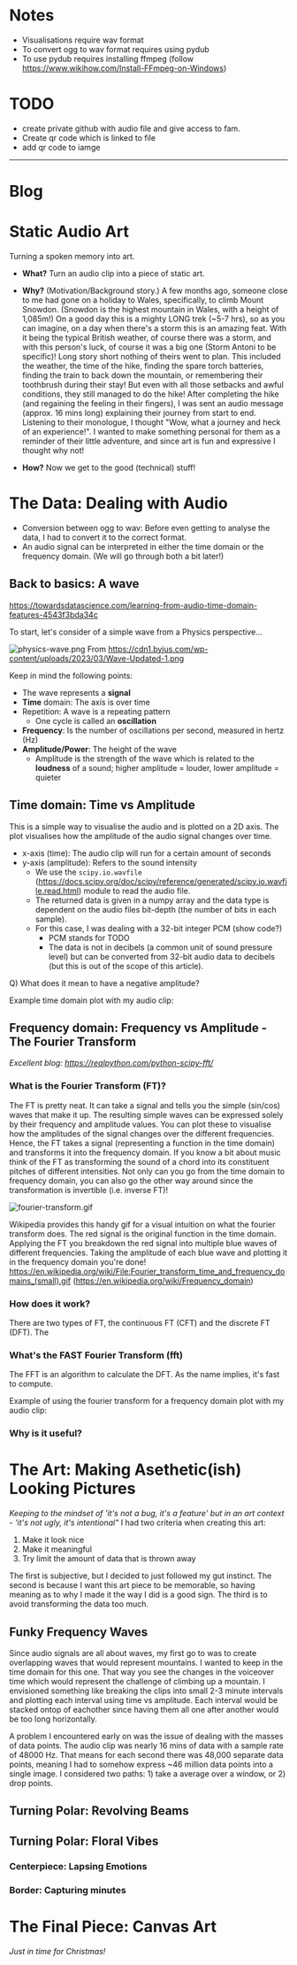 # Notes

- Visualisations require wav format
- To convert ogg to wav format requires using pydub
- To use pydub requires installing ffmpeg (follow https://www.wikihow.com/Install-FFmpeg-on-Windows)

# TODO
- create private github with audio file and give access to fam. 
- Create qr code which is linked to file 
- add qr code to iamge
---
# Blog
# Static Audio Art
Turning a spoken memory into art.

- **What?** Turn an audio clip into a piece of static art.


- **Why?** (Motivation/Background story.) A few months ago, someone close to me had gone on a holiday to Wales, 
specifically, to climb Mount Snowdon. (Snowdon is the highest mountain in Wales, with a height of 1,085m!) On a good day 
this is a mighty LONG trek (~5-7 hrs), so as you can imagine, on a day when there's a storm this is an amazing feat. 
With it being the typical British weather, of course there was a storm, and with this person's luck, of course it 
was a big one (Storm Antoni to be specific)! Long story short nothing of theirs went to plan. This included the weather, 
the time of the hike, finding the spare torch batteries, finding the train to back down the mountain, or remembering their 
toothbrush during their stay! But even with all those setbacks and awful conditions, they still managed to do the hike! 
After completing the hike (and regaining the feeling in their fingers), I was sent an audio message (approx. 16 mins long) 
explaining their journey from start to end. Listening to their monologue, I thought "Wow, what a journey and heck of an 
experience!". I wanted to make something personal for them as a reminder of their little adventure, and since art is 
fun and expressive I thought why not!


- **How?** Now we get to the good (technical) stuff!

# The Data: Dealing with Audio

- Conversion between ogg to wav: Before even getting to analyse the data, I had to convert it to the correct format. 
- An audio signal can be interpreted in either the time domain or the frequency domain. (We will go through both a bit later!)

## Back to basics: A wave 
https://towardsdatascience.com/learning-from-audio-time-domain-features-4543f3bda34c

To start, let's consider of a simple wave from a Physics perspective...

![physics-wave.png](images%2Fblog%2Fphysics-wave.png)
From https://cdn1.byjus.com/wp-content/uploads/2023/03/Wave-Updated-1.png

Keep in mind the following points:
- The wave represents a **signal**
- **Time** domain: The axis is over time
- Repetition: A wave is a repeating pattern
  - One cycle is called an **oscillation** 
- **Frequency**: Is the number of oscillations per second, measured in hertz (Hz)
- **Amplitude/Power**: The height of the wave
  - Amplitude is the strength of the wave which is related to the **loudness** of a sound; higher amplitude = louder, lower amplitude = quieter

## Time domain: Time vs Amplitude
This is a simple way to visualise the audio and is plotted on a 2D axis. 
The plot visualises how the amplitude of the audio signal changes over time. 
- x-axis (time): The audio clip will run for a certain amount of seconds 
- y-axis (amplitude): Refers to the sound intensity
  - We use the `scipy.io.wavfile` (https://docs.scipy.org/doc/scipy/reference/generated/scipy.io.wavfile.read.html) module to read the audio file. 
  - The returned data is given in a numpy array and the data type is dependent on the audio files bit-depth (the number of bits in each sample). 
  - For this case, I was dealing with a 32-bit integer PCM (show code?)
    - PCM stands for  TODO
    - The data is not in decibels (a common unit of sound pressure level) but can be converted from 32-bit audio data to decibels (but this is out of the scope of this article).

Q) What does it mean to have a negative amplitude?

Example time domain plot with my audio clip:

## Frequency domain: Frequency vs Amplitude - The Fourier Transform
_Excellent blog: https://realpython.com/python-scipy-fft/_



### What is the Fourier Transform (FT)?
The FT is pretty neat. It can take a signal and tells you the simple (sin/cos) waves that make it up.
The resulting simple waves can be expressed solely by their frequency and amplitude values.
You can plot these to visualise how the amplitudes of the signal changes over the different frequencies. 
Hence, the FT takes a signal (representing a function in the time domain) and transforms it into the frequency domain. 
If you know a bit about music think of the FT as transforming the sound of a chord into its constituent pitches of different intensities. 
Not only can you go from the time domain to frequency domain, you can also go the other way around since the transformation is invertible (i.e. inverse FT)! 

![fourier-transform.gif](images%2Fblog%2Ffourier-transform.gif)

Wikipedia provides this handy gif for a visual intuition on what the fourier transform does. 
The red signal is the original function in the time domain. Applying the FT you breakdown the red signal into multiple
blue waves of different frequencies. Taking the amplitude of each blue wave and plotting it in the frequency domain you're done! 
https://en.wikipedia.org/wiki/File:Fourier_transform_time_and_frequency_domains_(small).gif
(https://en.wikipedia.org/wiki/Frequency_domain) 

### How does it work? 
There are two types of FT, the continuous FT (CFT) and the discrete FT (DFT). The

### What's the FAST Fourier Transform (fft)
The FFT is an algorithm to calculate the DFT. As the name implies, it's fast to compute. 

Example of using the fourier transform for a frequency domain plot with my audio clip:


### Why is it useful?

# The Art: Making Asethetic(ish) Looking Pictures
_Keeping to the mindset of 'it's not a bug, it's a feature' but in an art context - 'it's not ugly, it's intentional"_
I had two criteria when creating this art:

1) Make it look nice
2) Make it meaningful
3) Try limit the amount of data that is thrown away 

The first is subjective, but I decided to just followed my gut instinct. 
The second is because I want this art piece to be memorable, so having meaning as to why I made it the way I did is a good sign. 
The third is to avoid transforming the data too much. 

## Funky Frequency Waves
Since audio signals are all about waves, my first go to was to create overlapping waves that would represent mountains. 
I wanted to keep in the time domain for this one. 
That way you see the changes in the voiceover time which would represent the challenge of climbing up a mountain.
I envisioned something like breaking the clips into small 2-3 minute intervals and plotting each interval using time vs amplitude. 
Each interval would be stacked ontop of eachother since having them all one after another would be too long horizontally. 


A problem I encountered early on was the issue of dealing with the masses of data points. The audio clip was nearly 16 mins of
data with a sample rate of 48000 Hz. That means for each second there was 48,000 separate data points, meaning I had to
somehow express ~46 million data points into a single image. I considered two paths: 1) take a average over a window, 
or 2) drop points. 

## Turning Polar: Revolving Beams
## Turning Polar: Floral Vibes 
### Centerpiece: Lapsing Emotions
### Border: Capturing minutes

# The Final Piece: Canvas Art
_Just in time for Christmas!_
